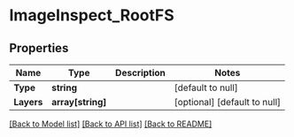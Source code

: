 # ImageInspect_RootFS

## Properties
Name | Type | Description | Notes
------------ | ------------- | ------------- | -------------
**Type** | **string** |  | [default to null]
**Layers** | **array[string]** |  | [optional] [default to null]

[[Back to Model list]](../README.md#documentation-for-models) [[Back to API list]](../README.md#documentation-for-api-endpoints) [[Back to README]](../README.md)


